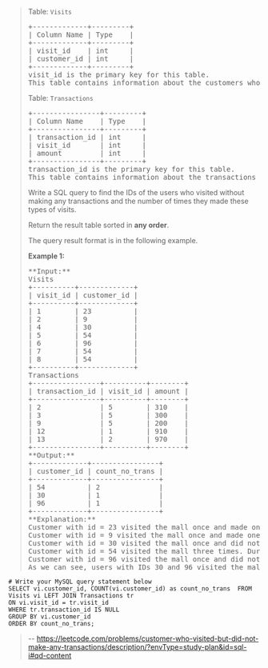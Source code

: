 > Table: `Visits`
> 
> <pre>+-------------+---------+
> | Column Name | Type    |
> +-------------+---------+
> | visit_id    | int     |
> | customer_id | int     |
> +-------------+---------+
> visit_id is the primary key for this table.
> This table contains information about the customers who visited the mall.
> </pre>
> 
> Table: `Transactions`
> 
> <pre>+----------------+---------+
> | Column Name    | Type    |
> +----------------+---------+
> | transaction_id | int     |
> | visit_id       | int     |
> | amount         | int     |
> +----------------+---------+
> transaction_id is the primary key for this table.
> This table contains information about the transactions made during the visit_id.
> </pre>
> 
> Write a SQL query to find the IDs of the users who visited without making any transactions and the number of times they made these types of visits.
> 
> Return the result table sorted in **any order**.
> 
> The query result format is in the following example.
> 
> **Example 1:**
> 
> <pre>**Input:** 
> Visits
> +----------+-------------+
> | visit_id | customer_id |
> +----------+-------------+
> | 1        | 23          |
> | 2        | 9           |
> | 4        | 30          |
> | 5        | 54          |
> | 6        | 96          |
> | 7        | 54          |
> | 8        | 54          |
> +----------+-------------+
> Transactions
> +----------------+----------+--------+
> | transaction_id | visit_id | amount |
> +----------------+----------+--------+
> | 2              | 5        | 310    |
> | 3              | 5        | 300    |
> | 9              | 5        | 200    |
> | 12             | 1        | 910    |
> | 13             | 2        | 970    |
> +----------------+----------+--------+
> **Output:** 
> +-------------+----------------+
> | customer_id | count_no_trans |
> +-------------+----------------+
> | 54          | 2              |
> | 30          | 1              |
> | 96          | 1              |
> +-------------+----------------+
> **Explanation:** 
> Customer with id = 23 visited the mall once and made one transaction during the visit with id = 12.
> Customer with id = 9 visited the mall once and made one transaction during the visit with id = 13.
> Customer with id = 30 visited the mall once and did not make any transactions.
> Customer with id = 54 visited the mall three times. During 2 visits they did not make any transactions, and during one visit they made 3 transactions.
> Customer with id = 96 visited the mall once and did not make any transactions.
> As we can see, users with IDs 30 and 96 visited the mall one time without making any transactions. Also, user 54 visited the mall twice and did not make any transactions.</pre>

```
# Write your MySQL query statement below
SELECT vi.customer_id, COUNT(vi.customer_id) as count_no_trans  FROM Visits vi LEFT JOIN Transactions tr
ON vi.visit_id = tr.visit_id
WHERE tr.transaction_id IS NULL
GROUP BY vi.customer_id
ORDER BY count_no_trans;
```
> -- https://leetcode.com/problems/customer-who-visited-but-did-not-make-any-transactions/description/?envType=study-plan&id=sql-i#qd-content
